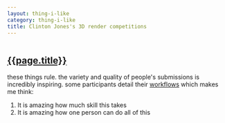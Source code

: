```yaml
---
layout: thing-i-like
category: thing-i-like
title: Clinton Jones's 3D render competitions
---
```


<style>
#basically-what-im-saying-is-we-about-to-slide {
  position: relative;
  overflow: hidden;
}

#basically-what-im-saying-is-we-about-to-slide::before {
  content: '';
  position: absolute;
  top: 0;
  left: 0;
  bottom: 0;
  width: 60px;
  background: var(--line-color, red);
  z-index: -1;
  animation: slideRight 5s infinite ease-in-out;
}

@keyframes slideRight {
  from {
    left: calc(-60px);
  }
  to {
    left: calc(100%);
  }
}
</style>
<section id="basically-what-im-saying-is-we-about-to-slide">
<a href="https://www.youtube.com/playlist?list=PLFB0oFTSWSYb1mpL9YCFAT1YmSl3G--Ew"><h2>{{page.title}}</h2></a>
<p>
these things rule. the variety and quality of people's submissions is incredibly inspiring. some participants detail their <a href="https://www.youtube.com/watch?v=tCTkkHGRpNk">workflows</a> which makes me think:
<ol>
<li>It is amazing how much skill this takes</li>
<li title="20 years ago it took millions of dollars and a whole company of people to make Antz">It is amazing how one person can do all of this</li>
</ol>
</p>
<section>
<script>
const imSoSleepy = document.getElementById("basically-what-im-saying-is-we-about-to-slide");

function getRandomColor() {
const letters = '6789ABCDEF';
let color = '#';
for (let i = 0; i < 6; i++) {
color += letters[Math.floor(Math.random() * 10)];
}
return color;
}
imSoSleepy.addEventListener('animationiteration', () => {
const newColor = getRandomColor();
imSoSleepy.style.setProperty('--line-color', newColor);
});
</script>

